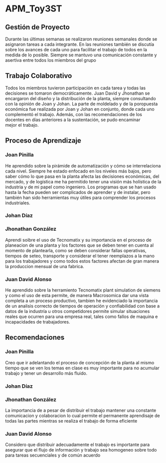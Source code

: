 # APM_Toy3ST

## Gestión de Proyecto
Durante las últimas semanas se realizaron reuniones semanales donde se asignaron tareas a cada integrante. En las reuniones también se discutía sobre los avances de cada uno para facilitar el trabajo de todos en la medida de lo posible. Siempre se mantuvo una comunicación constante y asertiva entre todos los miembros del grupo

## Trabajo Colaborativo
Todos los miembros tuvieron participación en cada tarea y todas las decisiones se tomaron democráticamente. Juan David y Jhonathan se encargaron del diseño y la distribución de la planta, siempre consultando con la opinión de Joan y Johan. La parte de moldelado y de la poropuesta económica fue realizada por Joan y Johan en conjunto, donde cada uno complementó el trabajo. Además, con las recomendaciones de los docentes en días anteriores a la sustentación, se pudo encaminar mejor el trabajo.

## Proceso de Aprendizaje
### Joan Pinilla
He aprendido sobre la pirámide de automatización y cómo se interrelaciona cada nivel. Siempre he estado enfocado en los niveles más bajos, pero saber cómo lo que pasa en la planta afecta las decisiones económicas, del mercado, y de logística me ha permitido tener una visión más holística de la industria y de mi papel como ingeniero. Los programas que se han usado hasta la fecha pueden ser complicados de aprender y de instalar, pero también han sido herramientas muy útiles para comprender los procesos industriales.
### Johan Díaz
### Jhonathan González
Aprendi soibre el uso de Tecnomatix y su importancia en el proceso de planeacion de una planta y los factores que se deben tener en cuenta al momento de plantearla, como se deben considerar fallas operativas, tiempos de seteo, transporte y considerar el tener reemplazos a la mano para los trabajadores y como todos estos factores afectan de gran manera la produccion mensual de una fabrica.
### Juan David Alonso
He aprendido sobre la herramiento Tecnomatix plant simulation de siemens y como el uso de esta permite, de manera Macrosomica dar una vista completa a un proceso productivo, tambien he evidenciado la importancia de un analisis correcto de tiempos de operación y confiabilidad con base a datos de la industría u otros competidores permite simular situaciones reales que ocurren para una empresa real, tales como fallos de maquina e incapacidades de trabajadores.
## Recomendaciones
### Joan Pinilla
Creo que ir adelantando el proceso de concepción de la planta al mismo tiempo que se ven los temas en clase es muy importante para no acumular trabajo y tener un desarrollo más fluido.
### Johan Díaz
### Jhonathan González
La importancia de a pesar de distribuir el trabajo mantener una constante comunicacion y colaboracion lo cual permite el permanente aprendisaje de todas las partes mientras se realiza el trabajo de forma eficiente
### Juan David Alonso
Considero que distribuir adecuadamente el trabajo es importante para asegurar que el flujo de información y trabajo sea homogeneo sobre todo para tareas secuenciales y de común acuerdo
